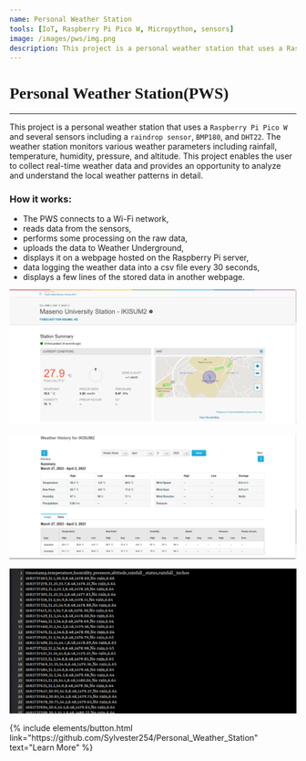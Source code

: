 ```yaml
---
name: Personal Weather Station
tools: [IoT, Raspberry Pi Pico W, Micropython, sensors]
image: /images/pws/img.png
description: This project is a personal weather station that uses a Raspberry Pi Pico W and several weather sensors.
---
```


<h1 style="font-family: Georgia;">Personal Weather Station(PWS)</h1>

---
This project is a personal weather station that uses a `Raspberry Pi Pico W` and several sensors including a `raindrop sensor`, `BMP180`, and `DHT22`. The weather station monitors various weather parameters including rainfall, temperature, humidity, pressure, and altitude. This project enables the user to collect real-time weather data and provides an opportunity to analyze and understand the local weather patterns in detail.

### How it works: 
- The PWS connects to a Wi-Fi network,
- reads data from the sensors,
- performs some processing on the raw data,
- uploads the data to Weather Underground,
- displays it on a webpage hosted on the Raspberry Pi server,
- data logging the weather data into a csv file every 30 seconds,
- displays a few lines of the stored data in another webpage.

![preview](/images/pws/img2.png)

![preview](/images/pws/WU.png)

![preview](/images/pws/weatherdata.png)

<p class="text-center">
{% include elements/button.html link="https://github.com/Sylvester254/Personal_Weather_Station" text="Learn More" %}
</p>